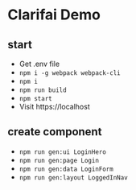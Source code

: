 # Clarifai Demo

## start
- Get .env file
- `npm i -g webpack webpack-cli`
- `npm i`
- `npm run build`
- `npm start`
- Visit https://localhost

## create component
- `npm run gen:ui LoginHero`
- `npm run gen:page Login`
- `npm run gen:data LoginForm`
- `npm run gen:layout LoggedInNav`